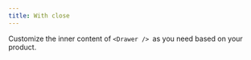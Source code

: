 ```yaml
---
title: With close
---
```


Customize the inner content of `<Drawer /> `as you need based on your product.
